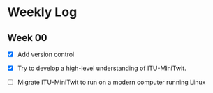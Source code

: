 # Weekly Log

## Week 00

- [X] Add version control
- [X] Try to develop a high-level understanding of ITU-MiniTwit.
- [ ] Migrate ITU-MiniTwit to run on a modern computer running Linux



